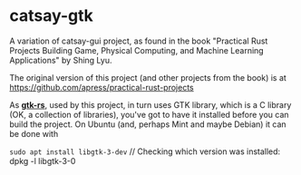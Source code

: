 # catsay-gtk
A variation of catsay-gui project, as found in the book "Practical Rust Projects Building Game, Physical Computing, and Machine Learning Applications" by Shing Lyu.

The original version of this project (and other projects from the book) is at https://github.com/apress/practical-rust-projects

As **[gtk-rs](https://gtk-rs.org/)**, used by this project, in turn uses GTK library, which is a C library (OK, a collection of libraries),  you've got to have it installed before you can build the project. On Ubuntu (and, perhaps Mint and maybe Debian) it can be done with

`sudo apt install libgtk-3-dev` // Checking which version was installed: dpkg -l libgtk-3-0

